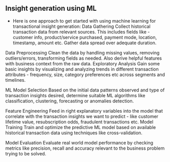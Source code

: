 ## Insight generation using ML 

* Here is one approach to get started with using machine learning for transactional insight generation:
Data Gathering Collect historical transaction data from relevant sources.
This includes fields like - customer info, product/service purchased, payment mode, location, timestamp, amount etc. Gather data spread over adequate duration.

Data Preprocessing Clean the data by handling missing values, removing outliers/errors, transforming fields as needed.
Also derive helpful features with business context from the raw data.
Exploratory Analysis Gain some basic insights by visualizing and analyzing trends in different transaction
attributes - frequency, size, category preferences etc across segments and timelines.

ML Model Selection Based on the initial data patterns observed and type of transaction insights desired, determine suitable ML algorithms like classification, clustering, forecasting or anomalies detection.

Feature Engineering Feed in right explanatory variables into the model that correlate with the transaction 
insights we want to predict - like customer lifetime value, resubscription odds, fraudulent transactions etc.
Model Training Train and optimize the predictive ML model based on available historical transaction data using techniques like cross-validation.

Model Evaluation Evaluate real world model performance by checking metrics like precision, 
recall and accuracy relevant to the business problem trying to be solved.
